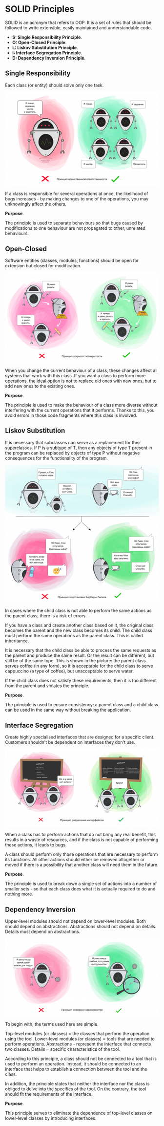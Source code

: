 # SOLID Principles

SOLID is an acronym that refers to OOP. It is a set of rules that should be followed to write extensible, easily maintained and understandable code.

- **S: Single Responsibility Principle**.
- **O: Open-Closed Principle**.
- **L: Liskov Substitution Principle**.
- **I: Interface Segregation Principle**.
- **D: Dependency Inversion Principle**.

## Single Responsibility

Each class (or entity) should solve only one task.

![single-responsibility](../assets/architecture-001/single-responsibility.png)

If a class is responsible for several operations at once, the likelihood of bugs increases - by making changes to one of the operations, you may unknowingly affect the others.

**Purpose**.

The principle is used to separate behaviours so that bugs caused by modifications to one behaviour are not propagated to other, unrelated behaviours.

## Open-Closed

Software entities (classes, modules, functions) should be open for extension but closed for modification.

![open-closed](../assets/architecture-001/open-closed.png)

When you change the current behaviour of a class, these changes affect all systems that work with this class. If you want a class to perform more operations, the ideal option is not to replace old ones with new ones, but to add new ones to the existing ones.

**Purpose**.

The principle is used to make the behaviour of a class more diverse without interfering with the current operations that it performs. Thanks to this, you avoid errors in those code fragments where this class is involved.

## Liskov Substitution

It is necessary that subclasses can serve as a replacement for their superclasses. If P is a subtype of T, then any objects of type T present in the program can be replaced by objects of type P without negative consequences for the functionality of the program.

![liskov-substitution](../assets/architecture-001/liskov-substitution.png)

In cases where the child class is not able to perform the same actions as the parent class, there is a risk of errors.

If you have a class and create another class based on it, the original class becomes the parent and the new class becomes its child. The child class must perform the same operations as the parent class. This is called inheritance.

It is necessary that the child class be able to process the same requests as the parent and produce the same result. Or the result can be different, but still be of the same type. This is shown in the picture: the parent class serves coffee (in any form), so it is acceptable for the child class to serve cappuccino (a type of coffee), but unacceptable to serve water.

If the child class does not satisfy these requirements, then it is too different from the parent and violates the principle.

**Purpose**.

The principle is used to ensure consistency: a parent class and a child class can be used in the same way without breaking the application.

## Interface Segregation

Create highly specialised interfaces that are designed for a specific client. Customers shouldn't be dependent on interfaces they don't use.

![interface-segregation](../assets/architecture-001/interface-segregation.png)

When a class has to perform actions that do not bring any real benefit, this results in a waste of resources, and if the class is not capable of performing these actions, it leads to bugs.

A class should perform only those operations that are necessary to perform its functions. All other actions should either be removed altogether or moved if there is a possibility that another class will need them in the future.

**Purpose**.

The principle is used to break down a single set of actions into a number of smaller sets - so that each class does what it is actually required to do and nothing more.

## Dependency Inversion

Upper-level modules should not depend on lower-level modules. Both should depend on abstractions. Abstractions should not depend on details. Details must depend on abstractions.

![dependency-inversion](../assets/architecture-001/dependency-inversion.png)

To begin with, the terms used here are simple.

Top-level modules (or classes) = the classes that perform the operation using the tool.
Lower-level modules (or classes) = tools that are needed to perform operations.
Abstractions - represent the interface that connects two classes.
Details = specific characteristics of the tool.

According to this principle, a class should not be connected to a tool that is used to perform an operation. Instead, it should be connected to an interface that helps to establish a connection between the tool and the class.

In addition, the principle states that neither the interface nor the class is obliged to delve into the specifics of the tool. On the contrary, the tool should fit the requirements of the interface.

**Purpose**.

This principle serves to eliminate the dependence of top-level classes on lower-level classes by introducing interfaces.
